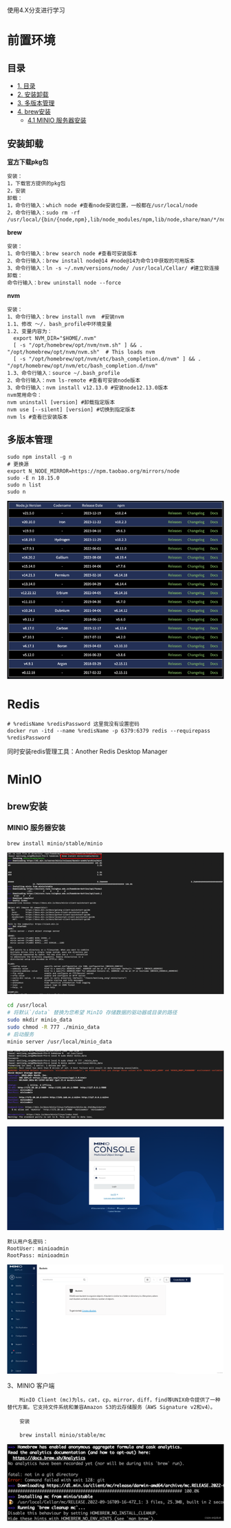  使用4.X分支进行学习

# 前置环境

## 目录
- [1. 目录](#目录)
- [2. 安装卸载](#安装卸载)
- [3. 多版本管理](#多版本管理)
- [4. brew安装](#brew安装)
    - [4.1 MINIO 服务器安装](#minio-服务器安装)



## 安装卸载

**[官方](https://nodejs.org/en/about/previous-releases)下载pkg包**

```
安装：
1，下载官方提供的pkg包
2，安装
卸载：
1，命令行输入：which node #查看node安装位置，一般都在/usr/local/node
2，命令行输入：sudo rm -rf /usr/local/{bin/{node,npm},lib/node_modules/npm,lib/node,share/man/*/node.*}
```

**brew**

```
安装：
1、命令行输入：brew search node #查看可安装版本
2、命令行输入：brew install node@14 #node@14为命令1中获取的可用版本
3、命令行输入：ln -s ~/.nvm/versions/node/ /usr/local/Cellar/ #建立软连接
卸载：
命令行输入：brew uninstall node --force
```

**nvm**

```
安装：
1、命令行输入：brew install nvm  #安装nvm
1.1、修改 ～/. bash_profile中环境变量
1.2、变量内容为：
  export NVM_DIR="$HOME/.nvm"
  [ -s "/opt/homebrew/opt/nvm/nvm.sh" ] && . "/opt/homebrew/opt/nvm/nvm.sh"  # This loads nvm
  [ -s "/opt/homebrew/opt/nvm/etc/bash_completion.d/nvm" ] && . "/opt/homebrew/opt/nvm/etc/bash_completion.d/nvm" 
1.3、命令行输入：source ~/.bash_profile
2、命令行输入：nvm ls-remote #查看可安装node版本
3、命令行输入：nvm install v12.13.0 #安装node12.13.0版本
nvm常用命令：
nvm uninstall [version] #卸载指定版本
nvm use [--silent] [version] #切换到指定版本
nvm ls #查看已安装版本
```

## 多版本管理

```
sudo npm install -g n
# 更换源
export N_NODE_MIRROR=https://npm.taobao.org/mirrors/node
sudo -E n 18.15.0
sudo n list
sudo n
```

![image.png](./imgs/1704728456314-ed2d2db5-bc77-4f38-a487-b450255e535c.png)

# Redis

```
# %redisName %redisPassword 这里我没有设置密码
docker run -itd --name %redisName -p 6379:6379 redis --requirepass %redisPassword
```

同时安装redis管理工具：Another Redis Desktop Manager

# MinIO

## brew安装

### MINIO 服务器安装

```sh
brew install minio/stable/minio
```

![image-20240116204614798](./imgs/image-20240116204614798.png)

```sh
cd /usr/local
# 将默认`/data` 替换为您希望 MinIO 存储数据的驱动器或目录的路径
sudo mkdir minio_data
sudo chmod -R 777 ./minio_data
# 启动服务
minio server /usr/local/minio_data 
```

![image-20240116204656579](./imgs/image-20240116204656579.png)

![](./imgs/552731a6c97949c68ef5187c91701bf3.png)

    默认用户名密码：
    RootUser: minioadmin
    RootPass: minioadmin

 ![](./imgs/224a3ef1786d42799d8a54d5a10e0cdc.png)

 3、MINIO 客户端

        MinIO Client (mc)为ls，cat，cp，mirror，diff，find等UNIX命令提供了一种替代方案。它支持文件系统和兼容Amazon S3的云存储服务（AWS Signature v2和v4）。
    
        安装
    
        brew install minio/stable/mc

![](./imgs/d0fc1b27ed5647fa80a1cc697496b068.png)